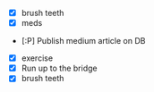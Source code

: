 * [X] brush teeth
* [X] meds
* [:P] Publish medium article on DB
* [X] exercise
* [X] Run up to the bridge
* [X] brush teeth